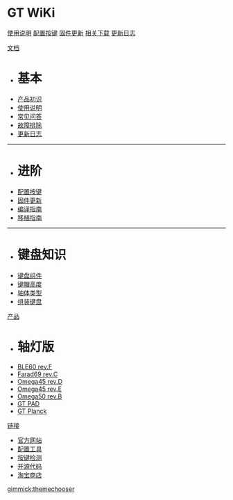 # GT WiKi

[使用说明](manual.md)
[配置按键](configurator.md)
[固件更新](upgrade.md)
[相关下载](down/download.md)
[更新日志](changelog.md)

[文档]()

  * # 基本
  * [产品初识](introduce.md)
  * [使用说明](manual.md)
  * [常见问答](faq.md)
  * [故障排除](trouble.md)
  * [更新日志](changelog.md)
  - - - -
  * # 进阶
  * [配置按键](configurator.md)
  * [固件更新](upgrade.md)
  * [编译指南](build.md)
  * [移植指南](porting.md)
  - - - -
  * # 键盘知识
  * [键盘组件](knowledge/customkeyboard.md)
  * [键帽高度](knowledge/keycapheight.md)
  * [轴体类型](knowledge/axisswitch.md)
  * [组装键盘](https://glab.online/archives/502)

[产品]()

  * # 轴灯版
  * [BLE60 rev.F](keyboard/gt_ble60_f.md)
  * [Farad69 rev.C](keyboard/farad69_c.md)
  * [Omega45 rev.D](keyboard/omega45_d.md)
  * [Omega45 rev.E](keyboard/omega45_e.md)
  * [Omega50 rev.B](keyboard/omega50_b.md)
  * [GT PAD](keyboard/gt-pad.md)
  * [GT Planck](keyboard/gt-planck.md)


[链接]()

  * [官方网站](http://glab.online)
  * [配置工具](http://keyboard.lotlab.org/)
  * [按键检测](http://glab.online/keytest)
  * [开源代码](https://github.com/Lotlab/nrf52-keyboard)
  * [淘宝商店](http://shop.glab.online/)

[gimmick:themechooser](主题)
